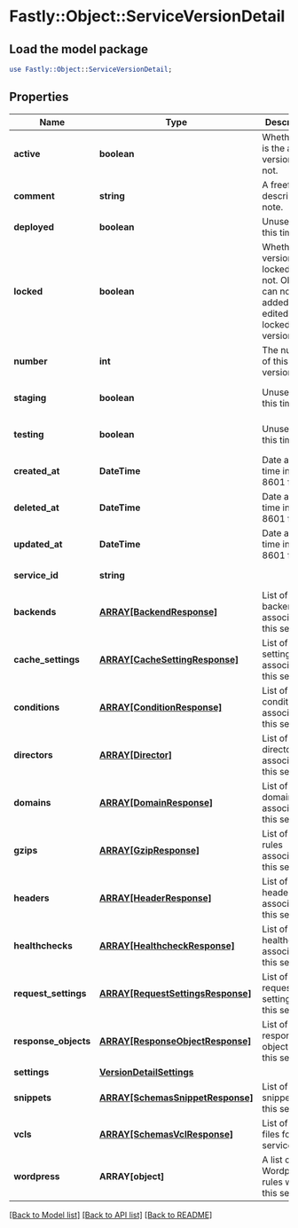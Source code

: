 # Fastly::Object::ServiceVersionDetail

## Load the model package
```perl
use Fastly::Object::ServiceVersionDetail;
```

## Properties
Name | Type | Description | Notes
------------ | ------------- | ------------- | -------------
**active** | **boolean** | Whether this is the active version or not. | [optional] [default to false]
**comment** | **string** | A freeform descriptive note. | [optional] 
**deployed** | **boolean** | Unused at this time. | [optional] 
**locked** | **boolean** | Whether this version is locked or not. Objects can not be added or edited on locked versions. | [optional] [default to false]
**number** | **int** | The number of this version. | [optional] [readonly] 
**staging** | **boolean** | Unused at this time. | [optional] [default to false]
**testing** | **boolean** | Unused at this time. | [optional] [default to false]
**created_at** | **DateTime** | Date and time in ISO 8601 format. | [optional] [readonly] 
**deleted_at** | **DateTime** | Date and time in ISO 8601 format. | [optional] [readonly] 
**updated_at** | **DateTime** | Date and time in ISO 8601 format. | [optional] [readonly] 
**service_id** | **string** |  | [optional] [readonly] 
**backends** | [**ARRAY[BackendResponse]**](BackendResponse.md) | List of backends associated to this service. | [optional] 
**cache_settings** | [**ARRAY[CacheSettingResponse]**](CacheSettingResponse.md) | List of cache settings associated to this service. | [optional] 
**conditions** | [**ARRAY[ConditionResponse]**](ConditionResponse.md) | List of conditions associated to this service. | [optional] 
**directors** | [**ARRAY[Director]**](Director.md) | List of directors associated to this service. | [optional] 
**domains** | [**ARRAY[DomainResponse]**](DomainResponse.md) | List of domains associated to this service. | [optional] 
**gzips** | [**ARRAY[GzipResponse]**](GzipResponse.md) | List of gzip rules associated to this service. | [optional] 
**headers** | [**ARRAY[HeaderResponse]**](HeaderResponse.md) | List of headers associated to this service. | [optional] 
**healthchecks** | [**ARRAY[HealthcheckResponse]**](HealthcheckResponse.md) | List of healthchecks associated to this service. | [optional] 
**request_settings** | [**ARRAY[RequestSettingsResponse]**](RequestSettingsResponse.md) | List of request settings for this service. | [optional] 
**response_objects** | [**ARRAY[ResponseObjectResponse]**](ResponseObjectResponse.md) | List of response objects for this service. | [optional] 
**settings** | [**VersionDetailSettings**](VersionDetailSettings.md) |  | [optional] 
**snippets** | [**ARRAY[SchemasSnippetResponse]**](SchemasSnippetResponse.md) | List of VCL snippets for this service. | [optional] 
**vcls** | [**ARRAY[SchemasVclResponse]**](SchemasVclResponse.md) | List of VCL files for this service. | [optional] 
**wordpress** | **ARRAY[object]** | A list of Wordpress rules with this service. | [optional] 

[[Back to Model list]](../README.md#documentation-for-models) [[Back to API list]](../README.md#documentation-for-api-endpoints) [[Back to README]](../README.md)


